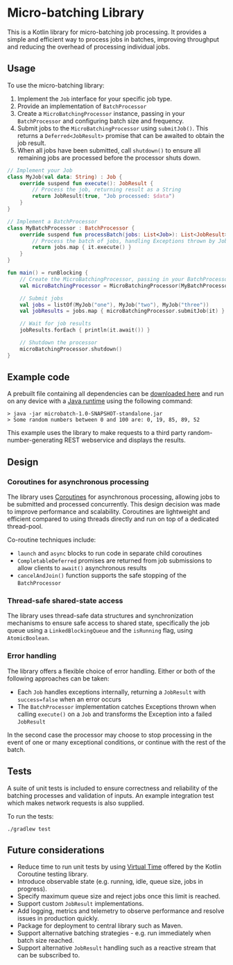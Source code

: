 # Micro-batching Library

This is a Kotlin library for micro-batching job processing.
It provides a simple and efficient way to process jobs in batches,
improving throughput and reducing the overhead of processing individual jobs.

## Usage

To use the micro-batching library:

1. Implement the `Job` interface for your specific job type.
1. Provide an implementation of `BatchProcessor`
1. Create a `MicroBatchingProcessor` instance, passing in your `BatchProcessor` and configuring
    batch size and frequency.
1. Submit jobs to the `MicroBatchingProcessor` using `submitJob()`. This returns a `Deferred<JobResult>` promise that can be
   awaited to obtain the job result.
1. When all jobs have been submitted, call `shutdown()` to ensure all remaining jobs are processed before the
   processor shuts down.

```kotlin
// Implement your Job
class MyJob(val data: String) : Job {
    override suspend fun execute(): JobResult {
        // Process the job, returning result as a String
        return JobResult(true, "Job processed: $data")
    }
}

// Implement a BatchProcessor
class MyBatchProcessor : BatchProcessor {
    override suspend fun processBatch(jobs: List<Job>): List<JobResult> {
        // Process the batch of jobs, handling Exceptions thrown by Jobs as appropriate
        return jobs.map { it.execute() }
    }
}

fun main() = runBlocking {
    // Create the MicroBatchingProcessor, passing in your BatchProcessor implementation
    val microBatchingProcessor = MicroBatchingProcessor(MyBatchProcessor(), batchSize = 5, batchFrequencyMillis = 350)

    // Submit jobs
    val jobs = listOf(MyJob("one"), MyJob("two"), MyJob("three"))
    val jobResults = jobs.map { microBatchingProcessor.submitJob(it) }

    // Wait for job results
    jobResults.forEach { println(it.await()) }

    // Shutdown the processor
    microBatchingProcessor.shutdown()
}

```
## Example code
A prebuilt file containing all dependencies can be [downloaded here](https://www.dropbox.com/s/m5ifzvgeb31vhlj/microbatch-1.0-SNAPSHOT-standalone.jar?e=1&dl=1) and run on any device with a [Java runtime](https://www.java.com/download/manual.jsp) using the following command:
```
> java -jar microbatch-1.0-SNAPSHOT-standalone.jar 
> Some random numbers between 0 and 100 are: 0, 19, 85, 89, 52
```
This example uses the library to make requests to a third party random-number-generating REST webservice and displays the results.

## Design

### Coroutines for asynchronous processing

The library uses [Coroutines](https://kotlinlang.org/docs/coroutines-overview.html) for asynchronous processing, allowing jobs to be submitted and processed
concurrently. This design decision was made to improve performance and scalability. Coroutines are lightweight and 
efficient compared to using threads directly and run on top of a dedicated thread-pool.

Co-routine techniques include:

*  `launch` and `async` blocks to run code in separate child coroutines
*  `CompletableDeferred` promises are returned from job submissions to allow clients to `await()` asynchronous results
* `cancelAndJoin()` function supports the safe stopping of the `BatchProcessor`

### Thread-safe shared-state access
The library uses thread-safe data structures and synchronization mechanisms to ensure safe access to shared state, 
specifically the job queue using a `LinkedBlockingQueue` and the `isRunning` flag, using `AtomicBoolean`.

### Error handling 
The library offers a flexible choice of error handling. Either or both of the following approaches can be taken:

* Each `Job` handles exceptions internally, returning a `JobResult` with `success=false` when an error occurs
* The `BatchProcessor` implementation catches Exceptions thrown when calling `execute()` on a `Job` and transforms the Exception into a failed `JobResult`

In the second case the processor may choose to stop processing in the event of one or many exceptional conditions, or continue with
the rest of the batch.


## Tests
A suite of unit tests is included to ensure correctness and reliability of the batching processes and validation of inputs.
An example integration test which makes  network requests is also supplied.

To run the tests:
```
./gradlew test
```

## Future considerations

- Reduce time to run unit tests by using [Virtual Time](https://kotlinlang.org/api/kotlinx.coroutines/kotlinx-coroutines-test/) offered by the Kotlin Coroutine testing library.
- Introduce observable state (e.g. running, idle, queue size, jobs in progress).
- Specify maximum queue size and reject jobs once this limit is reached.
- Support custom `JobResult` implementations.
- Add logging, metrics and telemetry to observe performance and resolve issues in production quickly.
- Package for deployment to central library such as Maven.
- Support alternative batching strategies - e.g. run immediately when batch size reached.
- Support alternative `JobResult` handling such as a reactive stream that can be subscribed to.